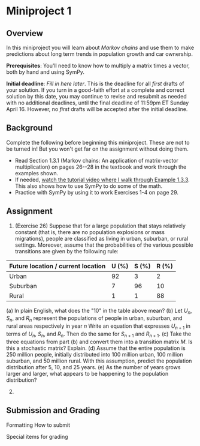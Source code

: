 # Miniproject 1

## Overview 

In this miniproject you will learn about *Markov chains* and use them to make predictions about long term trends in population growth and car ownership. 

**Prerequisites**: You'll need to know how to multiply a matrix times a vector, both by hand and using SymPy. 

**Initial deadline**: *Fill in here later*. This is the deadline for all *first* drafts of your solution. If you turn in a good-faith effort at a complete and correct solution by this date, you may continue to revise and resubmit as needed with no additional deadlines, until the final deadline of 11:59pm ET Sunday April 16. However, no *first* drafts will be accepted after the initial deadline. 

## Background

Complete the following before beginning this miniproject. These are not to be turned in! But you won't get far on the assignment without doing them. 

- Read Section 1.3.1 (Markov chains: An application of matrix-vector multiplication) on pages 26--28 in the textbook and work through the examples shown. 
- If needed, [watch the tutorial video where I walk through Example 1.3.3](https://gvsu.hosted.panopto.com/Panopto/Pages/Viewer.aspx?id=97c3c6f8-d68e-461c-ac95-af72010dec46). This also shows how to use SymPy to do some of the math. 
- Practice with SymPy by using it to work Exercises 1-4 on page 29. 

## Assignment 

1. (Exercise 26) Suppose that for a large population that stays relatively constant (that is, there are no population explosions or mass migrations), people are classified as living in urban, suburban, or rural settings. Moreover, assume that the probabilities of the various possible transitions are given by the following rule: 

| Future location / current location | U (%) | S (%) | R (%) |
| ---------------------------------- | ----- | ----- | ----- |
| Urban                              | 92    | 3     | 2     |
| Suburban                           | 7     | 96    | 10    |
| Rural                              | 1     | 1     | 88    |

   (a) In plain English, what does the "10" in the table above mean? 
   (b) Let $U_n$, $S_n$, and $R_n$ represent the populations of people in urban, suburban, and rural areas respectively in year $n$ Write an equation that expresses $U_{n+1}$ in terms of $U_n$, $S_n$, and $R_n$. Then do the same for $S_{n+1}$ and $R_{n+1}$. 
   (c) Take the three equations from part (b) and convert them into a transition matrix $M$. Is this a stochastic matrix? Explain. 
   (d) Assume that the entire population is 250 million people, initially distributed into 100 million urban, 100 million suburban, and 50 million rural. With this assumption, predict the population distribution after 5, 10, and 25 years. 
   (e) As the number of years grows larger and larger, what appears to be happening to the population distribution? 

2. 

## Submission and Grading

Formatting
How to submit

Special items for grading 